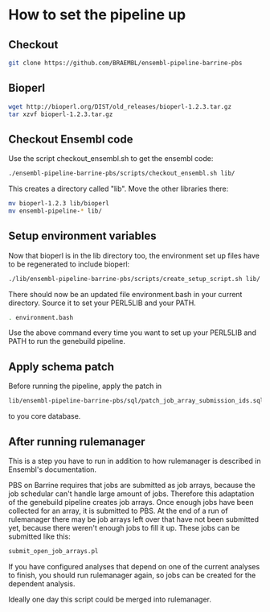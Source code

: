 How to set the pipeline up
==========================

Checkout
--------

```bash
git clone https://github.com/BRAEMBL/ensembl-pipeline-barrine-pbs
```

Bioperl
-------

```bash
wget http://bioperl.org/DIST/old_releases/bioperl-1.2.3.tar.gz
tar xzvf bioperl-1.2.3.tar.gz
```

Checkout Ensembl code
---------------------

Use the script checkout_ensembl.sh to get the ensembl code:

```bash
./ensembl-pipeline-barrine-pbs/scripts/checkout_ensembl.sh lib/
```

This creates a directory called "lib". Move the other libraries there:

```bash
mv bioperl-1.2.3 lib/bioperl
mv ensembl-pipeline-* lib/
```

Setup environment variables
---------------------------

Now that bioperl is in the lib directory too, the environment set up files have to be regenerated to include bioperl:

```bash
./lib/ensembl-pipeline-barrine-pbs/scripts/create_setup_script.sh lib/
```

There should now be an updated file environment.bash in your current directory. Source it to set your PERL5LIB and your PATH.

```bash
. environment.bash
```

Use the above command every time you want to set up your PERL5LIB and PATH to run the genebuild pipeline.

Apply schema patch
------------------

Before running the pipeline, apply the patch in

```bash
lib/ensembl-pipeline-barrine-pbs/sql/patch_job_array_submission_ids.sql
```

to you core database.

After running rulemanager
-------------------------

This is a step you have to run in addition to how rulemanager is described in Ensembl's documentation.

PBS on Barrine requires that jobs are submitted as job arrays, because the job schedular can't handle large amount of jobs. Therefore this adaptation of the genebuild pipeline creates job arrays. Once enough jobs have been collected for an array, it is submitted to PBS. At the end of a run of rulemanager there may be job arrays left over that have not been submitted yet, because there weren't enough jobs to fill it up. These jobs can be submitted like this:

```bash
submit_open_job_arrays.pl
```

If you have configured analyses that depend on one of the current analyses to finish, you should run rulemanager again, so jobs can be created for the dependent analysis.

Ideally one day this script could be merged into rulemanager.



